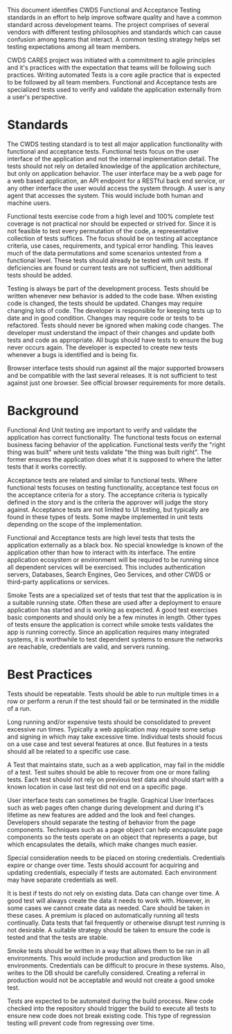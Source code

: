 This document identifies CWDS Functional and Acceptance Testing standards in an effort to help improve software quality and have a common standard across development teams. The project comprises of several vendors with different testing philosophies and standards which can cause confusion among teams that interact. A common testing strategy helps set testing expectations among all team members.

CWDS CARES project was initiated with a commitment to agile principles and it's practices with the expectation that teams will be following such practices. Writing automated Tests is a core agile practice that is expected to be followed by all team members. Functional and Acceptance tests are specialized tests used to verify and validate the application externally from a user's perspective.

# Standards
The CWDS testing standard is to test all major application functionality with functional and acceptance tests. Functional tests focus on the user interface of the application and not the internal implementation detail. The tests should not rely on detailed knowledge of the application architecture, but only on application behavior. The user interface may be a web page for a web based application, an API endpoint for a RESTful back end service, or any other interface the user would access the system through. A user is any agent that accesses the system. This would include both human and machine users.

Functional tests exercise code from a high level and 100% complete test coverage is not practical nor should be expected or strived for. Since it is not feasible to test every permutation of the code, a representative collection of tests suffices. The focus should be on testing all acceptance criteria, use cases, requirements, and typical error handling. This leaves much of the data permutations and some scenarios untested from a functional level. These tests should already be tested with unit tests. If deficiencies are found or current tests are not sufficient, then additional tests should be added.

Testing is always be part of the development process. Tests should be written whenever new behavior is added to the code base. When existing code is changed, the tests should be updated. Changes may require changing lots of code. The developer is responsible for keeping tests up to date and in good condition. Changes may require code or tests to be refactored. Tests should never be ignored when making code changes. The developer must understand the impact of their changes and update both tests and code as appropriate. All bugs should have tests to ensure the bug never occurs again. The developer is expected to create new tests whenever a bugs is identified and is being fix.

Browser interface tests should run against all the major supported browsers and be compatible with the last several releases. It is not sufficient to test against just one browser. See official browser requirements for more details.

# Background
Functional And Unit testing are important to verify and validate the application has correct functionality. The functional tests focus on external business facing behavior of the application. Functional tests verify the "right thing was built" where unit tests validate "the thing was built right". The former ensures the application does what it is supposed to where the latter tests that it works correctly.

Acceptance tests are related and similar to functional tests. Where functional tests focuses on testing functionality, acceptance test focus on the acceptance criteria for a story. The acceptance criteria is typically defined in the story and is the criteria the approver will judge the story against. Acceptance tests are not limited to UI testing, but typically are found in these types of tests. Some maybe implemented in unit tests depending on the scope of the implementation.

Functional and Acceptance tests are high level tests that tests the application externally as a black box. No special knowledge is known of the application other than how to interact with its interface. The entire application ecosystem or environment will be required to be running since all dependent services will be exercised. This includes authentication servers, Databases, Search Engines, Geo Services, and other CWDS or third-party applications or services.

Smoke Tests are a specialized set of tests that test that the application is in a suitable running state. Often these are used after a deployment to ensure application has started and is working as expected. A good test exercises basic components and should only be a few minutes in length. Other types of tests ensure the application is correct while smoke tests validates the app is running correctly. Since an application requires many integrated systems, it is worthwhile to test dependent systems to ensure the networks are reachable, credentials are valid, and servers running.

# Best Practices
Tests should be repeatable. Tests should be able to run multiple times in a row or perform a rerun if the test should fail or be terminated in the middle of a run.

Long running and/or expensive tests should be consolidated to prevent excessive run times. Typically a web application may require some setup and signing in which may take excessive time. Individual tests should focus on a use case and test several features at once. But features in a tests should all be related to a specific use case.

A Test that maintains state, such as a web application, may fail in the middle of a test. Test suites should be able to recover from one or more failing tests. Each test should not rely on previous test data and should start with a known location in case last test did not end on a specific page.

User interface tests can sometimes be fragile. Graphical User Interfaces such as web pages often change during development and during it's lifetime as new features are added and the look and feel changes. Developers should separate the testing of behavior from the page components. Techniques such as a page object can help encapsulate page components so the tests operate on an object that represents a page, but which encapsulates the details, which make changes much easier.

Special consideration needs to be placed on storing credentials. Credentials expire or change over time. Tests should account for acquiring and updating credentials, especially if tests are automated. Each environment may have separate credentials as well.

It is best if tests do not rely on existing data. Data can change over time. A good test will always create the data it needs to work with. However, in some cases we cannot create data as needed. Care should be taken in these cases. A premium is placed on automatically running all tests continually. Data tests that fail frequently or otherwise disrupt test running is not desirable. A suitable strategy should be taken to ensure the code is tested and that the tests are stable.

Smoke tests should be written in a way that allows them to be ran in all environments. This would include production and production like environments. Credentials can be difficult to procure in these systems. Also, writes to the DB should be carefully considered. Creating a referral in production would not be acceptable and would not create a good smoke test.

Tests are expected to be automated during the build process. New code checked into the repository should trigger the build to execute all tests to ensure new code does not break existing code. This type of regression testing will prevent code from regressing over time.
